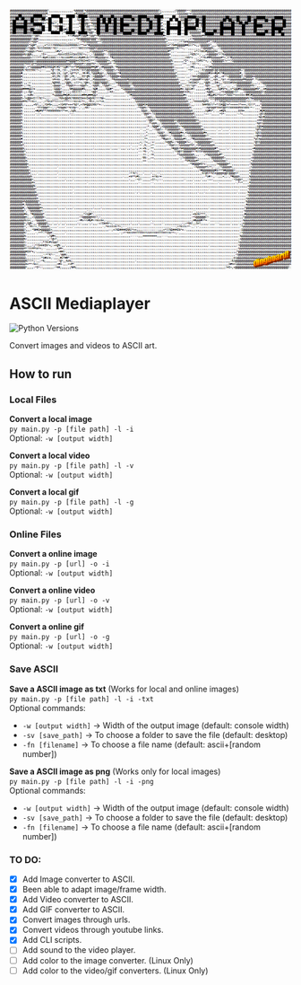 ![ASCII Mediaplayer Banner](/docs/banner_ding.png)

# ASCII Mediaplayer
![Python Versions](https://img.shields.io/pypi/pyversions/django?logo=python&logoColor=white&style=for-the-badge)

Convert images and videos to ASCII art.

## How to run
### Local Files
**Convert a local image**  
`py main.py -p [file path] -l -i`  
Optional: `-w [output width]`

**Convert a local video**  
`py main.py -p [file path] -l -v`  
Optional: `-w [output width]`

**Convert a local gif**  
`py main.py -p [file path] -l -g`  
Optional: `-w [output width]`

### Online Files
**Convert a online image**  
`py main.py -p [url] -o -i`  
Optional: `-w [output width]`

**Convert a online video**  
`py main.py -p [url] -o -v`  
Optional: `-w [output width]`

**Convert a online gif**  
`py main.py -p [url] -o -g`  
Optional: `-w [output width]`

### Save ASCII
**Save a ASCII image as txt**
(Works for local and online images)  
`py main.py -p [file path] -l -i -txt`  
Optional commands:  
- `-w [output width]` -> Width of the output image (default: console width)  
- `-sv [save_path]` -> To choose a folder to save the file (default: desktop)  
- `-fn [filename]` -> To choose a file name (default: ascii+[random number])

**Save a ASCII image as png**
(Works only for local images)  
`py main.py -p [file path] -l -i -png`  
Optional commands:  
- `-w [output width]` -> Width of the output image (default: console width)  
- `-sv [save_path]` -> To choose a folder to save the file (default: desktop)  
- `-fn [filename]` -> To choose a file name (default: ascii+[random number])

### TO DO:
- [X] Add Image converter to ASCII.
- [X] Been able to adapt image/frame width.
- [X] Add Video converter to ASCII.
- [X] Add GIF converter to ASCII.
- [X] Convert images through urls.
- [X] Convert videos through youtube links.
- [X] Add CLI scripts.
- [ ] Add sound to the video player.
- [ ] Add color to the image converter. (Linux Only)
- [ ] Add color to the video/gif converters. (Linux Only)
